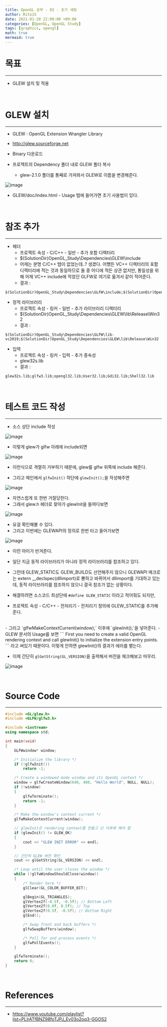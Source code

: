 ```yaml
---
title: OpenGL 공부 - 02 - 초기 세팅
author: Rito15
date: 2021-01-28 22:09:00 +09:00
categories: [OpenGL, OpenGL Study]
tags: [graphics, opengl]
math: true
mermaid: true
---
```


# 목표
---
- GLEW 설치 및 적용

<br>

# GLEW 설치
---
- GLEW : OpenGL Extension Wrangler Library
- <http://glew.sourceforge.net>
- Binary 다운로드

- 프로젝트의 Dependency 폴더 내로 GLEW 폴더 복사
  - glew-2.1.0 폴더를 통째로 가져와서 GLEW로 이름을 변경해준다.

![image](https://user-images.githubusercontent.com/42164422/106153141-90bfbf80-61c1-11eb-9c28-c451639e6a89.png)

- GLEW/doc/index.html - Usage 탭에 들어가면 초기 사용법이 있다.

<br>

# 참조 추가
---

- 헤더
  - 프로젝트 속성 - C/C++ - 일반 - 추가 포함 디렉터리
  - $(SolutionDir)OpenGL_Study\Dependencies\GLEW\include
  - 어제는 분명 C/C++ 탭이 없었는데..? 생겼다. 어쨌든 VC++ 디렉터리의 포함 디렉터리에 적는 것과 동일하므로 둘 중 어디에 적든 상관 없지만, 통일성을 위해 어제 VC++ include에 적었던 GLFW로 여기로 옮겨서 같이 적어준다.
  - 결과 :

```
$(SolutionDir)OpenGL_Study\Dependencies\GLFW\include;$(SolutionDir)OpenGL_Study\Dependencies\GLEW\include
```

- 정적 라이브러리
  - 프로젝트 속성 - 링커 - 일반 - 추가 라이브러리 디렉터리
  - $(SolutionDir)OpenGL_Study\Dependencies\GLEW\lib\Release\Win32
  - 결과 :

```
$(SolutionDir)OpenGL_Study\Dependencies\GLFW\lib-vc2019;$(SolutionDir)OpenGL_Study\Dependencies\GLEW\lib\Release\Win32
```

- 입력
  - 프로젝트 속성 - 링커 - 입력 - 추가 종속성
  - glew32s.lib
  - 결과 : 

```
glew32s.lib;glfw3.lib;opengl32.lib;User32.lib;Gdi32.lib;Shell32.lib
```

<br>

# 테스트 코드 작성
---

- 소스 상단 include 작성

![image](https://user-images.githubusercontent.com/42164422/106156672-2c9efa80-61c5-11eb-8afb-75b884b1e13b.png)

- 이렇게 glew가 glfw 아래에 include되면

![image](https://user-images.githubusercontent.com/42164422/106156870-6839c480-61c5-11eb-9cdd-61087eeec99e.png)

- 이런식으로 격렬히 거부하기 때문에, glew를 glfw 위쪽에 include 해준다.

- 그리고 메인에서 `glfwInit()` 하단에 `glewInit();`을 작성해주면

![image](https://user-images.githubusercontent.com/42164422/106158453-17c36680-61c7-11eb-97e2-3b5b0323ddd1.png)

- 자연스럽게 또 한번 거절당한다.
- 그래서 glew.h 헤더로 찾아가 glewInit을 들여다보면

![image](https://user-images.githubusercontent.com/42164422/106158770-72f55900-61c7-11eb-94b3-f20b9a0f7a26.png)

- 요걸 확인해볼 수 있다.
- 그리고 이번에는 GLEWAPI의 정의로 한번 타고 들어가보면

![image](https://user-images.githubusercontent.com/42164422/106159108-ccf61e80-61c7-11eb-8427-ab2c4e482a1b.png)

- 이런 아이가 반겨준다.
- 일단 지금 동적 라이브러리가 아니라 정적 라이브러리를 참조하고 있다.
- 그런데 GLEW_STATIC도 GLEW_BUILD도 선언해주지 않으니 GLEWAPI 매크로는 extern __declspec(dllimport)로 뿅하고 바뀌어서 dllimport를 기대하고 있는데, 동적 라이브러리를 참조하지 않으니 결국 참조가 없는 상황이다.

- 해결하려면 소스코드 최상단에 `#define GLEW_STATIC` 이라고 적어줘도 되지만,
- 프로젝트 속성 - C/C++ - 전처리기 - 전처리기 정의에 GLEW_STATIC를 추가해준다.
<br>
- 그리고 `glfwMakeContextCurrent(window);` 이후에 `glewInit();`을 넣어준다.
  - GLEW 문서의 Usage를 보면
```
First you need to create a valid OpenGL rendering context
and call glewInit() to initialize the extension entry points.
```
라고 써있기 때문이다. 이렇게 안하면 glewInit()의 결과가 에러를 뱉는다.

- 이제 간단히 `glGetString(GL_VERSION)`을 출력해서 버전을 체크해보고 마무리.

![image](https://user-images.githubusercontent.com/42164422/106168995-3b3fde80-61d2-11eb-861f-804114f245aa.png)

<br>

# Source Code
---
```cpp
#include <GL/glew.h>
#include <GLFW/glfw3.h>

#include <iostream>
using namespace std;

int main(void)
{
    GLFWwindow* window;

    /* Initialize the library */
    if (!glfwInit())
        return -1;

    /* Create a windowed mode window and its OpenGL context */
    window = glfwCreateWindow(640, 480, "Hello World", NULL, NULL);
    if (!window)
    {
        glfwTerminate();
        return -1;
    }

    /* Make the window's context current */
    glfwMakeContextCurrent(window);

    // glewInit은 rendering context를 만들고 난 이후에 해야 함
    if (glewInit() != GLEW_OK)
    {
        cout << "GLEW INIT ERROR" << endl;
    }

    // 간단히 GLEW 버전 확인
    cout << glGetString(GL_VERSION) << endl;

    /* Loop until the user closes the window */
    while (!glfwWindowShouldClose(window))
    {
        /* Render here */
        glClear(GL_COLOR_BUFFER_BIT);

        glBegin(GL_TRIANGLES);
        glVertex2f(-0.5f, -0.5f); // Bottom Left
        glVertex2f(0.0f, 0.5f); // Top
        glVertex2f(0.5f, -0.5f); // Bottom Right
        glEnd();

        /* Swap front and back buffers */
        glfwSwapBuffers(window);

        /* Poll for and process events */
        glfwPollEvents();
    }

    glfwTerminate();
    return 0;
}
```

<br>

# References
---
- <https://www.youtube.com/playlist?list=PLlrATfBNZ98foTJPJ_Ev03o2oq3-GGOS2>
